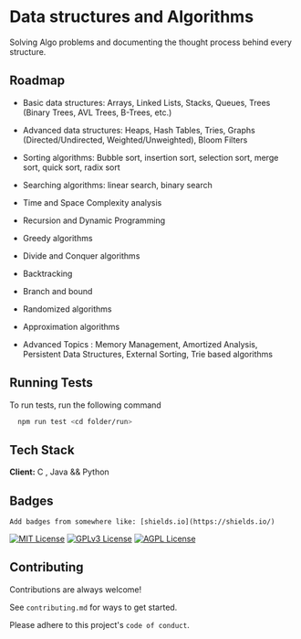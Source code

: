 



# Data structures and Algorithms

Solving Algo problems and documenting the thought process behind every structure.


## Roadmap


- Basic data structures: Arrays, Linked Lists, Stacks, Queues, Trees (Binary Trees, AVL Trees, B-Trees, etc.)

- Advanced data structures: Heaps, Hash Tables, Tries, Graphs (Directed/Undirected, Weighted/Unweighted), Bloom Filters
- Sorting algorithms: Bubble sort, insertion sort, selection sort, merge sort, quick sort, radix sort

- Searching algorithms: linear search, binary search

- Time and Space Complexity analysis

- Recursion and Dynamic Programming

- Greedy algorithms

- Divide and Conquer algorithms

- Backtracking

- Branch and bound

- Randomized algorithms

- Approximation algorithms

- Advanced Topics : Memory Management, Amortized Analysis, Persistent Data Structures, External Sorting, Trie based algorithms


## Running Tests

To run tests, run the following command

```bash
  npm run test <cd folder/run>
```


## Tech Stack

**Client:** C , Java && Python




## Badges

    Add badges from somewhere like: [shields.io](https://shields.io/)

[![MIT License](https://img.shields.io/badge/License-MIT-green.svg)](https://choosealicense.com/licenses/mit/)
[![GPLv3 License](https://img.shields.io/badge/License-GPL%20v3-yellow.svg)](https://opensource.org/licenses/)
[![AGPL License](https://img.shields.io/badge/license-AGPL-blue.svg)](http://www.gnu.org/licenses/agpl-3.0)


## Contributing

Contributions are always welcome!

See `contributing.md` for ways to get started.

Please adhere to this project's `code of conduct`.

